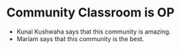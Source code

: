 # Community Classroom is OP

- Kunal Kushwaha says that this community is amazing.
- Mariam says that this community is the best.
